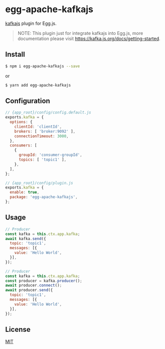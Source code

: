 # egg-apache-kafkajs

<!--
Description here.
-->

[kafkajs](https://kafka.js.org/) plugin for Egg.js.

> NOTE: This plugin just for integrate kafkajs into Egg.js, more documentation please visit https://kafka.js.org/docs/getting-started.

## Install

```bash
$ npm i egg-apache-kafkajs --save
```
or

```bash
$ yarn add egg-apache-kafkajs
```

## Configuration

```js
// {app_root}/config/config.default.js
exports.kafka = {
  options: {
    clientId: 'clientId',
    brokers: [ 'broker:9092' ],
    connectionTimeout: 3000,
  },
  consumers: [
    {
      groupId: 'consumer-groupId',
      topics: [ 'topic1' ],
    },
  ],
};
```

```js
// {app_root}/config/plugin.js
exports.kafka = {
  enable: true,
  package: 'egg-apache-kafkajs',
};
```

## Usage

```js
// Producer
const kafka = this.ctx.app.kafka;
await kafka.send({
  topic: 'topic1',
  messages: [{
    value: 'Hello World',
  }],
});
```

```js
// Producer
const kafka = this.ctx.app.kafka;
const producer = kafka.producer();
await producer.connect();
await producer.send({
  topic: 'topic1',
  messages: [{
    value: 'Hello World',
  }],
});
```

## License

[MIT](LICENSE)
